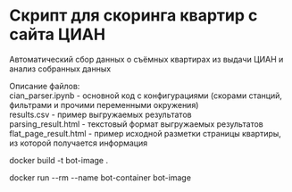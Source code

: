 # Скрипт для скоринга квартир с сайта ЦИАН

Автоматический сбор данных о съёмных квартирах из выдачи ЦИАН и анализ собранных данных <br>


Описание файлов:<br>
cian_parser.ipynb - основной код с конфигурациями (скорами станций, фильтрами и прочими переменными окружения)<br>
results.csv - пример выгружаемых результатов<br>
parsing_result.html - текстовый формат выгружаемых результатов<br>
flat_page_result.html - пример исходной разметки страницы квартиры, из которой получается информация


docker build -t bot-image .

docker run --rm --name bot-container bot-image

